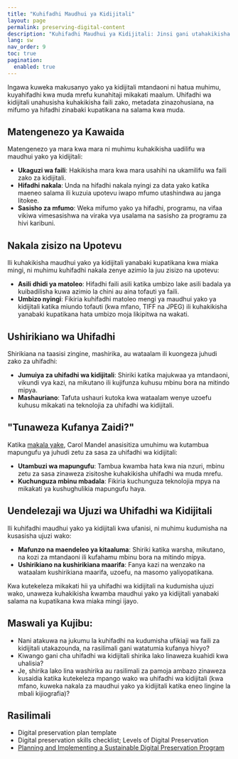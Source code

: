 ```yaml
---
title: "Kuhifadhi Maudhui ya Kidijitali"
layout: page
permalink: preserving-digital-content
description: "Kuhifadhi Maudhui ya Kidijitali: Jinsi gani utahakikisha usalama wa maudhui yako ya kidijitali?"
lang: sw
nav_order: 9
toc: true
pagination: 
  enabled: true
---
```


Ingawa kuweka makusanyo yako ya kidijitali mtandaoni ni hatua muhimu, kuyahifadhi kwa muda mrefu kunahitaji mikakati maalum. Uhifadhi wa kidijitali unahusisha kuhakikisha faili zako, metadata zinazohusiana, na mifumo ya hifadhi zinabaki kupatikana na salama kwa muda.

## Matengenezo ya Kawaida

Matengenezo ya mara kwa mara ni muhimu kuhakikisha uadilifu wa maudhui yako ya kidijitali:

* **Ukaguzi wa faili**: Hakikisha mara kwa mara usahihi na ukamilifu wa faili zako za kidijitali.
* **Hifadhi nakala**: Unda na hifadhi nakala nyingi za data yako katika maeneo salama ili kuzuia upotevu iwapo mfumo utashindwa au janga litokee.
* **Sasisho za mfumo**: Weka mifumo yako ya hifadhi, programu, na vifaa vikiwa vimesasishwa na viraka vya usalama na sasisho za programu za hivi karibuni.

## Nakala zisizo na Upotevu

Ili kuhakikisha maudhui yako ya kidijitali yanabaki kupatikana kwa miaka mingi, ni muhimu kuhifadhi nakala zenye azimio la juu zisizo na upotevu:

* **Asili dhidi ya matoleo**: Hifadhi faili asili katika umbizo lake asili badala ya kuibadilisha kuwa azimio la chini au aina tofauti ya faili.
* **Umbizo nyingi**: Fikiria kuhifadhi matoleo mengi ya maudhui yako ya kidijitali katika miundo tofauti (kwa mfano, TIFF na JPEG) ili kuhakikisha yanabaki kupatikana hata umbizo moja likipitwa na wakati.

## Ushirikiano wa Uhifadhi

Shirikiana na taasisi zingine, mashirika, au wataalam ili kuongeza juhudi zako za uhifadhi:

* **Jumuiya za uhifadhi wa kidijitali**: Shiriki katika majukwaa ya mtandaoni, vikundi vya kazi, na mikutano ili kujifunza kuhusu mbinu bora na mitindo mipya.
* **Mashauriano**: Tafuta ushauri kutoka kwa wataalam wenye uzoefu kuhusu mikakati na teknolojia za uhifadhi wa kidijitali.

## "Tunaweza Kufanya Zaidi?"

Katika [makala yake](https://www.clir.org/can-we-do-more/), Carol Mandel anasisitiza umuhimu wa kutambua mapungufu ya juhudi zetu za sasa za uhifadhi wa kidijitali:

* **Utambuzi wa mapungufu**: Tambua kwamba hata kwa nia nzuri, mbinu zetu za sasa zinaweza zisitoshe kuhakikisha uhifadhi wa muda mrefu.
* **Kuchunguza mbinu mbadala**: Fikiria kuchunguza teknolojia mpya na mikakati ya kushughulikia mapungufu haya.

## Uendelezaji wa Ujuzi wa Uhifadhi wa Kidijitali

Ili kuhifadhi maudhui yako ya kidijitali kwa ufanisi, ni muhimu kudumisha na kusasisha ujuzi wako:

* **Mafunzo na maendeleo ya kitaaluma**: Shiriki katika warsha, mikutano, na kozi za mtandaoni ili kufahamu mbinu bora na mitindo mipya.
* **Ushirikiano na kushirikiana maarifa**: Fanya kazi na wenzako na wataalam kushirikiana maarifa, uzoefu, na masomo yaliyopatikana.

Kwa kutekeleza mikakati hii ya uhifadhi wa kidijitali na kudumisha ujuzi wako, unaweza kuhakikisha kwamba maudhui yako ya kidijitali yanabaki salama na kupatikana kwa miaka mingi ijayo.

## Maswali ya Kujibu:

* Nani atakuwa na jukumu la kuhifadhi na kudumisha ufikiaji wa faili za kidijitali utakazounda, na rasilimali gani watatumia kufanya hivyo? 
* Kiwango gani cha uhifadhi wa kidijitali shirika lako linaweza kuahidi kwa uhalisia? 
* Je, shirika lako lina washirika au rasilimali za pamoja ambazo zinaweza kusaidia katika kutekeleza mpango wako wa uhifadhi wa kidijitali (kwa mfano, kuweka nakala za maudhui yako ya kidijitali katika eneo lingine la mbali kijiografia)?

## Rasilimali

* Digital preservation plan template
* Digital preservation skills checklist; Levels of Digital Preservation
* [Planning and Implementing a Sustainable Digital Preservation Program](https://alastore.ala.org/content/planning-and-implementing-sustainable-digital-preservation-program)
